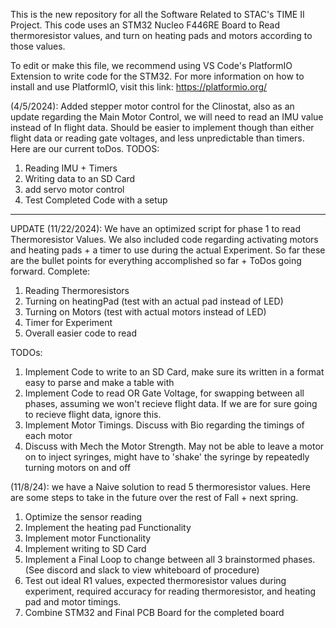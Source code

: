 This is the new repository for all the Software Related to STAC's TIME II Project.
This code uses an STM32 Nucleo F446RE Board to Read thermoresistor values, and turn on heating pads and motors according to those values.

To edit or make this file, we recommend using VS Code's PlatformIO Extension to write code for the STM32. For more information on how to install and use PlatformIO, visit this link: 
https://platformio.org/

(4/5/2024): Added stepper motor control for the Clinostat, also as an update regarding the Main Motor Control, we will need to read an IMU value instead of In flight data. Should be easier to implement though than either flight data or reading gate voltages, and less unpredictable than timers. Here are our current toDos.
TODOS:
1. Reading IMU + Timers
2. Writing data to an SD Card
3. add servo motor control
4. Test Completed Code with a setup

----------------------------------------------------------------------------------------------------------------------------------------------------------------------------------------------------------------

UPDATE (11/22/2024): We have an optimized script for phase 1 to read Thermoresistor Values. We also included code regarding activating motors and heating pads + a timer to use during the actual Experiment. 
So far these are the bullet points for everything accomplished so far + ToDos going forward.
Complete:
1. Reading Thermoresistors
2. Turning on heatingPad (test with an actual pad instead of LED)
3. Turning on Motors (test with actual motors instead of LED)
4. Timer for Experiment
5. Overall easier code to read

TODOs:
1. Implement Code to write to an SD Card, make sure its written in a format easy to parse and make a table with
2. Implement Code to read OR Gate Voltage, for swapping between all phases, assuming we won't recieve flight data. If we are for sure going to recieve flight data, ignore this.
3. Implement Motor Timings. Discuss with Bio regarding the timings of each motor
4. Discuss with Mech the Motor Strength. May not be able to leave a motor on to inject syringes, might have to 'shake' the syringe by repeatedly turning motors on and off


(11/8/24): we have a Naive solution to read 5 thermoresistor values. Here are some steps to take in the future over the rest of Fall + next spring.

1. Optimize the sensor reading
2. Implement the heating pad Functionality
3. Implement motor Functionality
4. Implement writing to SD Card
5. Implement a Final Loop to change between all 3 brainstormed phases. (See discord and slack to view whiteboard of procedure)
6. Test out ideal R1 values, expected thermoresistor values during experiment, required accuracy for reading thermoresistor, and heating pad and motor timings. 
7. Combine STM32 and Final PCB Board for the completed board


